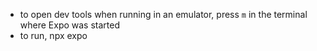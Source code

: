 - to open dev tools when running in an emulator, press `m` in the terminal where Expo was started
- to run, npx expo